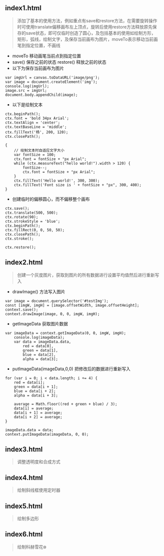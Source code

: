 ## index1.html
> 添加了基本的使用方法，例如重点有save和restore方法，在需要旋转操作时可使用translate偏移画布左上顶点，旋转后使用restore方法释放原先保存的save状态，即可仅临时创造了圆心，及包括基本的使用如绘制方形，矩形，弧线，绘制文字，及保存当前画布为图片，moveTo表示移动当前画笔到指定位置，不画线

* moveTo 移动画笔当前点到指定位置
* save() 保存之前的状态   restore() 释放之前的状态 
* 以下为保存当前画布为图片 
```
var imgUrl = canvas.toDataURL('image/png');
var image = document.createElement('img');
console.log(imgUrl);
image.src = imgUrl;
document.body.appendChild(image);
```
* 以下是绘制文本
```
ctx.beginPath();
ctx.font = 'bold 34px Arial';
ctx.textAlign = 'center';
ctx.textBaseLine = 'middle';
ctx.fillText('杨', 200, 120);
ctx.closePath();

{
    // 绘制文本时自适应文字大小
    var fontSize = 100;
    ctx.font = fontSize + "px Arial";
    while (ctx.measureText("hello world!").width > 120) {
        fontSize--;
        ctx.font = fontSize + "px Arial";
    }
    ctx.fillText('Hello world!', 300, 300);
    ctx.fillText('Font size is ' + fontSize + "px", 300, 400);
}
```
* 创建临时的偏移圆心，而不偏移整个画布
```
ctx.save();
ctx.translate(500, 500);
ctx.rotate(90);
ctx.strokeStyle = 'blue';
ctx.beginPath();
ctx.fillRect(0, 0, 50, 50);
ctx.closePath();
ctx.stroke();

ctx.restore(); 
```


## index2.html
> 创建一个灰度图片，获取到图片的所有数据进行设置平均值然后进行重新写入

* drawImage()   方法写入图片
```
var image = document.querySelector('#testImg');
const [imgW, imgH] = [image.offsetWidth, image.offsetHeight];
context.save();
context.drawImage(image, 0, 0, imgW, imgH);
```
* getImageData 获取图片数据
```
var imageData = context.getImageData(0, 0, imgW, imgH);
    console.log(imageData);
    var data = imageData.data,
        red = data[0],
        green = data[1],
        blue = data[2],
        alpha = data[3];
```
* putImageData(imageData,0,0)    把修改后的数据进行重新写入
```
for (var i = 0; i < data.length; i += 4) {
    red = data[i];
    green = data[i + 1];
    blue = data[i + 2];
    alpha = data[i + 3];

    average = Math.floor((red + green + blue) / 3);
    data[i] = average;
    data[i + 1] = average;
    data[i + 2] = average;
}

imageData.data = data;
context.putImageData(imageData, 0, 0);
```

## index3.html
> 调整透明度和合成方式

## index4.html
> 绘制斜线框使用定时器

## index5.html
> 绘制多边形

## index6.html
> 绘制科赫雪花❄️